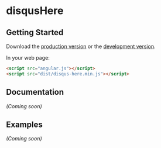 # disqusHere



## Getting Started

Download the [production version][min] or the [development version][max].

[min]: https://raw.github.com/lukasz-zak/jquery-disqus-here/master/dist/angular-disqus-here.min.js
[max]: https://raw.github.com/lukasz-zak/jquery-disqus-here/master/dist/angular-disqus-here.js

In your web page:

```html
<script src="angular.js"></script>
<script src="dist/disqus-here.min.js"></script>
```

## Documentation
_(Coming soon)_

## Examples
_(Coming soon)_

